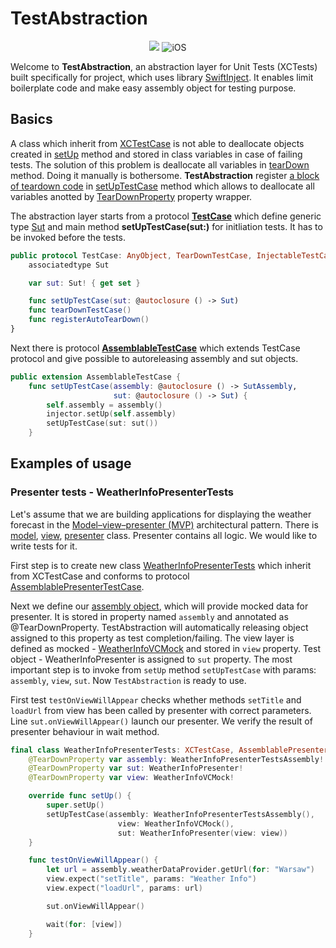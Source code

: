 # TestAbstraction

<p align="center">
    <img src="https://img.shields.io/badge/Swift-5.6-orange.svg" />
    <img src="https://img.shields.io/badge/platforms-ios+mac-brightgreen.svg?style=flat" alt="iOS" />
</p>

Welcome to **TestAbstraction**, an abstraction layer for Unit Tests (XCTests) built specifically for project, which uses library [SwiftInject](https://github.com/Swinject/Swinject). It enables limit boilerplate code and make easy assembly object for testing purpose. 

## Basics

A class which inherit from [XCTestCase](https://developer.apple.com/documentation/xctest/xctestcase) is not able to deallocate objects created in [setUp](https://developer.apple.com/documentation/xctest/xctest/1500341-setup) method and stored in class variables in case of failing tests. The solution of  this problem is deallocate all variables in [tearDown](https://developer.apple.com/documentation/xctest/xctest/1500463-teardown) method. Doing it manually is bothersome. **TestAbstraction** register [a block of teardown code](https://developer.apple.com/documentation/xctest/xctestcase/3815521-addteardownblock/) in [setUpTestCase](https://github.com/kalipiotr/TestAbstraction/blob/main/TestAbstractionTests/Injector/TestCase.swift) method which allows to deallocate all variables anotted by [TearDownProperty](https://github.com/kalipiotr/TestAbstraction/blob/main/TestAbstractionTests/Injector/TearDownTestCase.swift) property wrapper.

The abstraction layer starts from a protocol **[TestCase](https://github.com/kalipiotr/TestAbstraction/blob/main/TestAbstractionTests/Injector/TestCase.swift)** which define generic type [Sut](https://en.wikipedia.org/wiki/System_under_test) and main method **setUpTestCase(sut:)** for initliation tests. It has to be invoked before the tests.

```swift
public protocol TestCase: AnyObject, TearDownTestCase, InjectableTestCase {
    associatedtype Sut

    var sut: Sut! { get set }

    func setUpTestCase(sut: @autoclosure () -> Sut)
    func tearDownTestCase()
    func registerAutoTearDown()
}
```

Next there is protocol **[AssemblableTestCase](https://github.com/kalipiotr/TestAbstraction/blob/main/TestAbstractionTests/Injector/AssemblableTestCase.swift)** which extends TestCase protocol and give possible to autoreleasing assembly and sut objects.

```swift
public extension AssemblableTestCase {
    func setUpTestCase(assembly: @autoclosure () -> SutAssembly,
                       sut: @autoclosure () -> Sut) {
        self.assembly = assembly()
        injector.setUp(self.assembly)
        setUpTestCase(sut: sut())
    }
```

## Examples of usage

### Presenter tests - WeatherInfoPresenterTests

Let's assume that we are building applications for displaying the weather forecast in the [Model–view–presenter (MVP)](https://en.wikipedia.org/wiki/Model%E2%80%93view%E2%80%93presenter) architectural pattern. There is [model](https://github.com/kalipiotr/TestAbstraction/blob/main/TestAbstraction/Source/Flows/WeatherFlow/WeatherInfoProvider.swift), [view](https://github.com/kalipiotr/TestAbstraction/blob/main/TestAbstraction/Source/Flows/WeatherFlow/WeatherInfoVC.swift), [presenter](https://github.com/kalipiotr/TestAbstraction/blob/main/TestAbstraction/Source/Flows/WeatherFlow/WeatherInfoPresenter.swift) class. Presenter contains all logic. We would like to write tests for it. 


First step is to create new class [WeatherInfoPresenterTests](https://github.com/kalipiotr/TestAbstraction/blob/main/TestAbstractionTests/WeatherFlow/WeatherInfoPresenterTests.swift) which inherit from XCTestCase and conforms to protocol [AssemblablePresenterTestCase](https://github.com/kalipiotr/TestAbstraction/blob/main/TestAbstractionTests/Injector/AssemblablePresenterTestCase.swift). 

Next we define our [assembly object](https://github.com/kalipiotr/TestAbstraction/blob/main/TestAbstractionTests/IncludeCommandIdHeaderInterceptorTests%2BAssembly.swift), which will provide mocked data for presenter. It is stored in property named `assembly` and annotated as @TearDownProperty. TestAbstraction will automatically releasing object assigned to this property as test completion/failing. The view layer is defined as mocked - [WeatherInfoVCMock](https://github.com/kalipiotr/TestAbstraction/blob/main/TestAbstractionTests/WeatherFlow/Mocks/WeatherInfoVCMock.swift) and stored in `view` property. Test object - WeatherInfoPresenter is assigned to `sut` property. The most important step is to invoke from `setUp` method `setUpTestCase` with params: `assembly`, `view`, `sut`. Now `TestAbstraction` is ready to use. 

First test `testOnViewWillAppear` checks whether methods `setTitle` and `loadUrl` from view has been called by presenter with correct parameters. Line `sut.onViewWillAppear()` launch our presenter. We verify the result of presenter behaviour in wait method.   

```swift
final class WeatherInfoPresenterTests: XCTestCase, AssemblablePresenterTestCase {
    @TearDownProperty var assembly: WeatherInfoPresenterTestsAssembly!
    @TearDownProperty var sut: WeatherInfoPresenter!
    @TearDownProperty var view: WeatherInfoVCMock!

    override func setUp() {
        super.setUp()
        setUpTestCase(assembly: WeatherInfoPresenterTestsAssembly(),
                        view: WeatherInfoVCMock(),
                        sut: WeatherInfoPresenter(view: view))    
    }

    func testOnViewWillAppear() {
        let url = assembly.weatherDataProvider.getUrl(for: "Warsaw")
        view.expect("setTitle", params: "Weather Info")
        view.expect("loadUrl", params: url)

        sut.onViewWillAppear()

        wait(for: [view])
    }
```